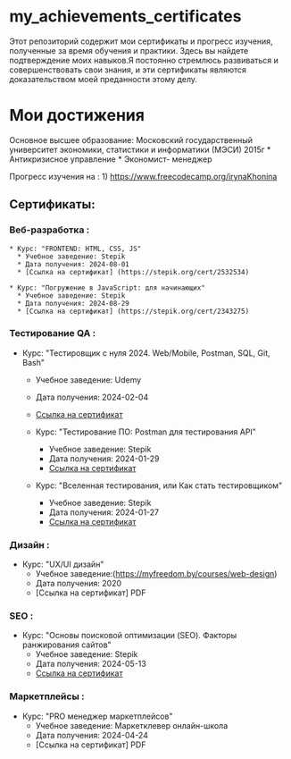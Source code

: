 # my_achievements_certificates
Этот репозиторий содержит мои сертификаты и прогресс изучения, полученные за время обучения и практики. Здесь вы найдете подтверждение моих навыков.Я постоянно стремлюсь развиваться и совершенствовать свои знания, и эти сертификаты являются доказательством моей преданности этому делу.

# Мои достижения

Основное высшее образование: Московский государственный университет экономики, статистики и информатики (МЭСИ) 2015г
                             * Антикризисное управление
                             * Экономист- менеджер

Прогресс изучения на : 
                1) https://www.freecodecamp.org/irynaKhonina

         

## Сертификаты:

### Веб-разработка :

    * Курс: "FRONTEND: HTML, CSS, JS"
      * Учебное заведение: Stepik
      * Дата получения: 2024-08-01
      * [Ссылка на сертификат] (https://stepik.org/cert/2532534)
      
    * Курс: "Погружение в JavaScript: для начинающих"
      * Учебное заведение: Stepik
      * Дата получения: 2024-08-29
      * [Ссылка на сертификат] (https://stepik.org/cert/2343275)
      


### Тестирование QA :

 * Курс: "Тестировщик с нуля 2024. Web/Mobile, Postman, SQL, Git, Bash"
      * Учебное заведение: Udemy
      * Дата получения: 2024-02-04
      * [Ссылка на сертификат](https://www.udemy.com/certificate/UC-a4e610c1-4357-4574-bd5b-fd302bd3a8a1/)

   * Курс: "Тестирование ПО: Postman для тестирования API"
      * Учебное заведение: Stepik
      * Дата получения: 2024-01-29
      * [Ссылка на сертификат](https://stepik.org/cert/2345293)

   * Курс: "Вселенная тестирования, или Как стать тестировщиком"
      * Учебное заведение: Stepik
      * Дата получения: 2024-01-27
      * [Ссылка на сертификат](https://stepik.org/cert/2343275)
        
        


### Дизайн :
   * Курс: "UX/UI дизайн"
      * Учебное заведение:(https://myfreedom.by/courses/web-design)
      * Дата получения: 2020
      * [Ссылка на сертификат] PDF 
        

### SEO :

  * Курс: "Основы поисковой оптимизации (SEO). Факторы ранжирования сайтов"
      * Учебное заведение: Stepik
      * Дата получения: 2024-05-13
      * [Ссылка на сертификат](https://stepik.org/cert/2461477)


### Маркетплейсы :

  * Курс: "PRO менеджер маркетплейсов"
      * Учебное заведение: Маркетклевер онлайн-школа
      * Дата получения: 2024-04-24
      * [Ссылка на сертификат] PDF



